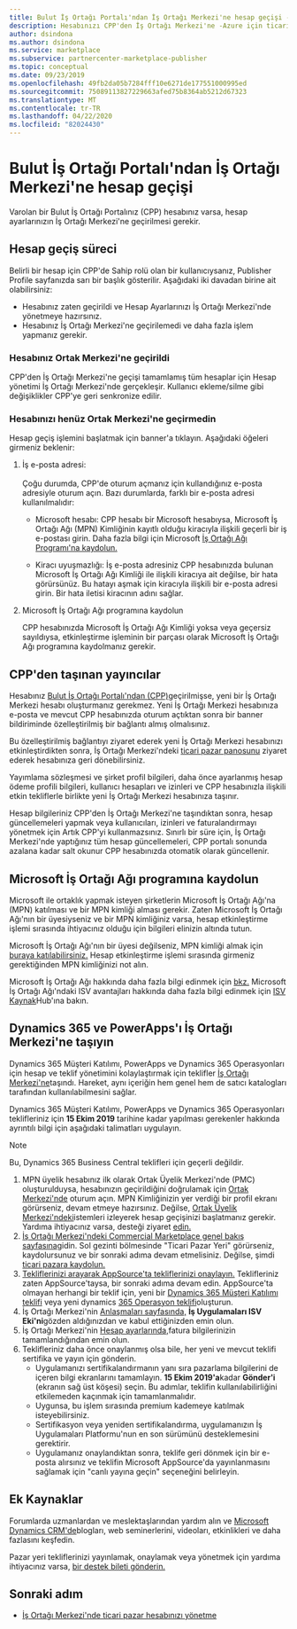 ```yaml
---
title: Bulut İş Ortağı Portalı'ndan İş Ortağı Merkezi'ne hesap geçişi - Azure için ticari pazar
description: Hesabınızı CPP'den İş Ortağı Merkezi'ne -Azure için ticari pazar yeri- nasıl geçirebilirsiniz?
author: dsindona
ms.author: dsindona
ms.service: marketplace
ms.subservice: partnercenter-marketplace-publisher
ms.topic: conceptual
ms.date: 09/23/2019
ms.openlocfilehash: 49fb2da05b7284fff10e6271de177551000995ed
ms.sourcegitcommit: 75089113827229663afed75b8364ab5212d67323
ms.translationtype: MT
ms.contentlocale: tr-TR
ms.lasthandoff: 04/22/2020
ms.locfileid: "82024430"
---
```

# <a name="account-migration-from-cloud-partner-portal-to-partner-center"></a>Bulut İş Ortağı Portalı'ndan İş Ortağı Merkezi'ne hesap geçişi

Varolan bir Bulut İş Ortağı Portalınız (CPP) hesabınız varsa, hesap ayarlarınızın İş Ortağı Merkezi'ne geçirilmesi gerekir.

## <a name="account-migration-process"></a>Hesap geçiş süreci

Belirli bir hesap için CPP'de Sahip rolü olan bir kullanıcıysanız, Publisher Profile sayfanızda sarı bir başlık gösterilir. Aşağıdaki iki davadan birine ait olabilirsiniz:

- Hesabınız zaten geçirildi ve Hesap Ayarlarınızı İş Ortağı Merkezi'nde yönetmeye hazırsınız.
- Hesabınız İş Ortağı Merkezi'ne geçirilemedi ve daha fazla işlem yapmanız gerekir.

### <a name="your-account-has-been-migrated-to-partner-center"></a>Hesabınız Ortak Merkezi'ne geçirildi

CPP'den İş Ortağı Merkezi'ne geçişi tamamlamış tüm hesaplar için Hesap yönetimi İş Ortağı Merkezi'nde gerçekleşir. Kullanıcı ekleme/silme gibi değişiklikler CPP'ye geri senkronize edilir.

### <a name="you-have-not-yet-migrated-your-account-to-partner-center"></a>Hesabınızı henüz Ortak Merkezi'ne geçirmedin

Hesap geçiş işlemini başlatmak için banner'a tıklayın. Aşağıdaki öğeleri girmeniz beklenir:

1. İş e-posta adresi: <br> <br> Çoğu durumda, CPP'de oturum açmanız için kullandığınız e-posta adresiyle oturum açın. Bazı durumlarda, farklı bir e-posta adresi kullanılmalıdır:

    * Microsoft hesabı: CPP hesabı bir Microsoft hesabıysa, Microsoft İş Ortağı Ağı (MPN) Kimliğinin kayıtlı olduğu kiracıyla ilişkili geçerli bir iş e-postası girin. Daha fazla bilgi için Microsoft [İş Ortağı Ağı Programı'na kaydolun.](#sign-up-for-microsoft-partner-network-program)

    * Kiracı uyuşmazlığı: İş e-posta adresiniz CPP hesabınızda bulunan Microsoft İş Ortağı Ağı Kimliği ile ilişkili kiracıya ait değilse, bir hata görürsünüz. Bu hatayı aşmak için kiracıyla ilişkili bir e-posta adresi girin. Bir hata iletisi kiracının adını sağlar.

2. Microsoft İş Ortağı Ağı programına kaydolun

    CPP hesabınızda Microsoft İş Ortağı Ağı Kimliği yoksa veya geçersiz sayıldıysa, etkinleştirme işleminin bir parçası olarak Microsoft İş Ortağı Ağı programına kaydolmanız gerekir.

## <a name="publishers-moving-from-cpp"></a>CPP'den taşınan yayıncılar

Hesabınız [Bulut İş Ortağı Portalı'ndan (CPP)](https://cloudpartner.azure.com)geçirilmişse, yeni bir İş Ortağı Merkezi hesabı oluşturmanız gerekmez. Yeni İş Ortağı Merkezi hesabınıza e-posta ve mevcut CPP hesabınızda oturum açtıktan sonra bir banner bildiriminde özelleştirilmiş bir bağlantı almış olmalısınız.

Bu özelleştirilmiş bağlantıyı ziyaret ederek yeni İş Ortağı Merkezi hesabınızı etkinleştirdikten sonra, İş Ortağı Merkezi'ndeki [ticari pazar panosunu](https://partner.microsoft.com/dashboard/commercial-marketplace/overview) ziyaret ederek hesabınıza geri dönebilirsiniz.

Yayımlama sözleşmesi ve şirket profil bilgileri, daha önce ayarlanmış hesap ödeme profili bilgileri, kullanıcı hesapları ve izinleri ve CPP hesabınızla ilişkili etkin tekliflerle birlikte yeni İş Ortağı Merkezi hesabınıza taşınır.

Hesap bilgileriniz CPP'den İş Ortağı Merkezi'ne taşındıktan sonra, hesap güncellemeleri yapmak veya kullanıcıları, izinleri ve faturalandırmayı yönetmek için Artık CPP'yi kullanmazsınız. Sınırlı bir süre için, İş Ortağı Merkezi'nde yaptığınız tüm hesap güncellemeleri, CPP portalı sonunda azalana kadar salt okunur CPP hesabınızda otomatik olarak güncellenir.

## <a name="sign-up-for-microsoft-partner-network-program"></a>Microsoft İş Ortağı Ağı programına kaydolun

Microsoft ile ortaklık yapmak isteyen şirketlerin Microsoft İş Ortağı Ağı'na (MPN) katılması ve bir MPN kimliği alması gerekir. Zaten Microsoft İş Ortağı Ağı'nın bir üyesiyseniz ve bir MPN kimliğiniz varsa, hesap etkinleştirme işlemi sırasında ihtiyacınız olduğu için bilgileri elinizin altında tutun.  

Microsoft İş Ortağı Ağı'nın bir üyesi değilseniz, MPN kimliği almak için [buraya katılabilirsiniz.](https://signup.microsoft.com/signup?sku=StoreForBusinessIW&origin=partnerdashboard&culture=en-us&ru=https://partner.microsoft.com/dashboard/account/v3/xpu/onboard?ru=/dashboard/account/v3/enrollment/companyprofile/basicpartnernetwork/new) Hesap etkinleştirme işlemi sırasında girmeniz gerektiğinden MPN kimliğinizi not alın.

Microsoft İş Ortağı Ağı hakkında daha fazla bilgi edinmek için [bkz.](https://partner.microsoft.com/en-US/membership) Microsoft İş Ortağı Ağı'ndaki ISV avantajları hakkında daha fazla bilgi edinmek için [ISV Kaynak](https://partner.microsoft.com/isv-resource-hub)Hub'ına bakın.  

## <a name="move-dynamics-365-and-powerapps-offers-to-partner-center"></a>Dynamics 365 ve PowerApps'ı İş Ortağı Merkezi'ne taşıyın

Dynamics 365 Müşteri Katılımı, PowerApps ve Dynamics 365 Operasyonları için hesap ve teklif yönetimini kolaylaştırmak için teklifler [İş Ortağı Merkezi'ne](https://partner.microsoft.com/)taşındı. Hareket, aynı içeriğin hem genel hem de satıcı katalogları tarafından kullanılabilmesini sağlar.

Dynamics 365 Müşteri Katılımı, PowerApps ve Dynamics 365 Operasyonları teklifleriniz için **15 Ekim 2019** tarihine kadar yapılması gerekenler hakkında ayrıntılı bilgi için aşağıdaki talimatları uygulayın.

> [!NOTE]
> Bu, Dynamics 365 Business Central teklifleri için geçerli değildir.  

1. MPN üyelik hesabınız ilk olarak Ortak Üyelik Merkezi'nde (PMC) oluşturulduysa, hesabınızın geçirildiğini doğrulamak için [Ortak Merkezi'nde](https://partner.microsoft.com/pcv/accountsettings/connectedpartnerprofile) oturum açın. MPN Kimliğinizin yer verdiği bir profil ekranı görürseniz, devam etmeye hazırsınız. Değilse, [Ortak Üyelik Merkezi'ndeki](https://partners.microsoft.com/partnerprogram/Welcome.aspx)istemleri izleyerek hesap geçişinizi başlatmanız gerekir. Yardıma ihtiyacınız varsa, desteği ziyaret [edin.](https://partner.microsoft.com/support?issueid=100-0077)
2. [İş Ortağı Merkezi'ndeki Commercial Marketplace genel bakış sayfasına](https://partner.microsoft.com/dashboard/commercial-marketplace/overview)gidin. Sol gezinti bölmesinde "Ticari Pazar Yeri" görürseniz, kaydolursunuz ve bir sonraki adıma devam etmelisiniz. Değilse, şimdi [ticari pazara kaydolun.](https://partner.microsoft.com/dashboard/account/v3/enrollment/introduction/partnership)
3. [Tekliflerinizi arayarak AppSource'ta tekliflerinizi onaylayın.](https://appsource.microsoft.com/) Teklifleriniz zaten AppSource'taysa, bir sonraki adıma devam edin. AppSource'ta olmayan herhangi bir teklif için, yeni bir [Dynamics 365 Müşteri Katılımı teklifi](create-new-customer-engagement-offer.md) veya yeni dynamics [365 Operasyon teklifi](create-new-operations-offer.md)oluşturun.
4. İş Ortağı Merkezi'nin [Anlaşmaları sayfasında,](https://partner.microsoft.com/dashboard/account/agreements) **İş Uygulamaları ISV Eki'ni**gözden aldığınızdan ve kabul ettiğinizden emin olun.
5. İş Ortağı Merkezi'nin [Hesap ayarlarında,](https://partner.microsoft.com/dashboard/account/v3/accountsettings/billingprofile)fatura bilgilerinizin tamamlandığından emin olun.
6. Teklifleriniz daha önce onaylanmış olsa bile, her yeni ve mevcut teklifi sertifika ve yayın için gönderin.
    * Uygulamanızı sertifikalandırmanın yanı sıra pazarlama bilgilerini de içeren bilgi ekranlarını tamamlayın. **15 Ekim 2019'a**kadar **Gönder'i** (ekranın sağ üst köşesi) seçin. Bu adımlar, teklifin kullanılabilirliğini etkilemeden kaçınmak için tamamlanmalıdır.
    * Uygunsa, bu işlem sırasında premium kademeye katılmak isteyebilirsiniz.
    * Sertifikasyon veya yeniden sertifikalandırma, uygulamanızın İş Uygulamaları Platformu'nun en son sürümünü desteklemesini gerektirir.
    * Uygulamanız onaylandıktan sonra, teklife geri dönmek için bir e-posta alırsınız ve teklifin Microsoft AppSource'da yayınlanmasını sağlamak için "canlı yayına geçin" seçeneğini belirleyin.

## <a name="additional-resources"></a>Ek Kaynaklar

Forumlarda uzmanlardan ve meslektaşlarından yardım alın ve [Microsoft Dynamics CRM'de](https://community.dynamics.com/crm?wa=wsignin1.0)blogları, web seminerlerini, videoları, etkinlikleri ve daha fazlasını keşfedin.

Pazar yeri tekliflerinizi yayınlamak, onaylamak veya yönetmek için yardıma ihtiyacınız varsa, [bir destek bileti gönderin.](https://partner.microsoft.com/support/v2/?stage=1)

## <a name="next-step"></a>Sonraki adım

- [İş Ortağı Merkezi'nde ticari pazar hesabınızı yönetme](./manage-account.md)
